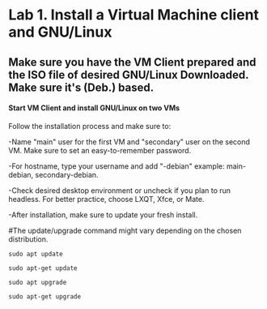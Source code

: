 # Lab 1. Install a Virtual Machine client and GNU/Linux

## Make sure you have the VM Client prepared and the ISO file of desired GNU/Linux Downloaded. Make sure it's (Deb.) based.

#### Start VM Client and install GNU/Linux on two VMs

Follow the installation process and make sure to:

-Name "main" user for the first VM and "secondary" user on the second VM. Make sure to set an easy-to-remember password.

-For hostname, type your username and add "-debian" example: main-debian, secondary-debian.

-Check desired desktop environment or uncheck if you plan to run headless. For better practice, choose LXQT, Xfce, or Mate.

-After installation, make sure to update your fresh install.

#The update/upgrade command might vary depending on the chosen distribution.

``sudo apt update``

``sudo apt-get update``

``sudo apt upgrade``

``sudo apt-get upgrade``
